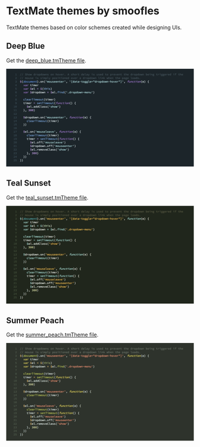 # TextMate themes by smoofles 

TextMate themes based on color schemes created while designing UIs. 

 ## Deep Blue

Get the [deep_blue.tmTheme file](/deep_blue.tmTheme?raw=true).

![Deep Blue Preview](/deep_blue.png?raw=true "Deep Blue Preview")

## Teal Sunset

Get the [teal_sunset.tmTheme file](/teal_sunset.tmTheme?raw=true).

![Teal Sunset Preview](/teal_sunset.png?raw=true "Teal Sunset Preview")

## Summer Peach

Get the [summer_peach.tmTheme file](/summer_peach.tmTheme?raw=true).

![Summer Peach Preview](/summer_peach.png?raw=true "Summer Peach Preview")
